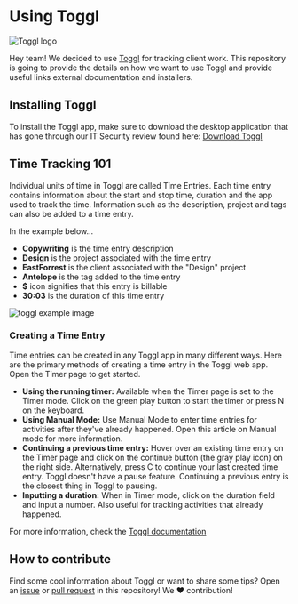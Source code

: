 # Using Toggl

![Toggl logo](https://toggl.com/site/images/media-toolkit/logo_02-644bd26148b73c19d9c91e5baecd8e31.jpg)

Hey team! We decided to use [Toggl]() for tracking client work. This repository is going to provide the details on how we want to use Toggl and provide useful links external documentation and installers. 

## Installing Toggl 

To install the Toggl app, make sure to download the desktop application that has gone through our IT Security review found here: [Download Toggl](https://github.com/githubschool/lfs-example/blob/master/TogglDesktop-7_4_373.dmg)

## Time Tracking 101

Individual units of time in Toggl are called Time Entries. Each time entry contains information about the start and stop time, duration and the app used to track the time. Information such as the description, project and tags can also be added to a time entry. 

In the example below...
- **Copywriting** is the time entry description
- **Design** is the project associated with the time entry
- **EastForrest** is the client associated with the "Design" project
- **Antelope** is the tag added to the time entry
- **$** icon signifies that this entry is billable
- **30:03** is the duration of this time entry

 ![toggl example image](https://downloads.intercomcdn.com/i/o/82489344/3fd85feb4f029e5ce7280426/Screen+Shot+2018-10-25+at+09.11.31.png)

### Creating a Time Entry

Time entries can be created in any Toggl app in many different ways. Here are the primary methods of creating a time entry in the Toggl web app. Open the Timer page to get started. 

- **Using the running timer:** Available when the Timer page is set to the Timer mode. Click on the green play button to start the timer or press N on the keyboard. 
- **Using Manual Mode:** Use Manual Mode to enter time entries for activities after they've already happened. Open this article on Manual mode for more information. 
- **Continuing a previous time entry:** Hover over an existing time entry on the Timer page and click on the continue button (the gray play icon) on the right side. Alternatively, press C to continue your last created time entry. Toggl doesn't have a pause feature. Continuing a previous entry is the closest thing in Toggl to pausing. 
- **Inputting a duration:** When in Timer mode, click on the duration field and input a number. Also useful for tracking activities that already happened. 

For more information, check the [Toggl documentation](https://support.toggl.com/en/)

## How to contribute

Find some cool information about Toggl or want to share some tips? Open an [issue](https://github.com/githubschool/lfs-example/issues) or [pull request](https://github.com/githubschool/lfs-example/pulls) in this repository! We :heart: contribution!  
